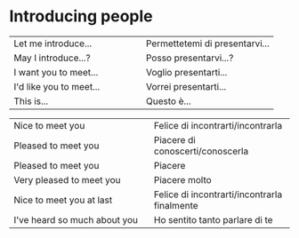 # Introducing people 

<table>
<tr>
<td width="50%">Let me introduce...</td>
<td>Permettetemi di presentarvi...</td>
</tr>
<tr>
<td width="50%">May I introduce...?</td>
<td>Posso presentarvi...?</td>
</tr>
<tr>
<td width="50%">I want you to meet...</td>
<td>Voglio presentarti...</td>
</tr>
<tr>
<td width="50%">I'd like you to meet...</td>
<td>Vorrei presentarti...</td>
</tr>
<tr>
<td width="50%">This is...</td>
<td>Questo è...</td>
</tr>
</table>

<table>
<tr>
<td width="50%">Nice to meet you</td>
<td>Felice di incontrarti/incontrarla</td>
</tr>
<tr>
<td width="50%">Pleased to meet you</td>
<td>Piacere di conoscerti/conoscerla</td>
</tr>
<tr>
<td width="50%">Pleased to meet you</td>
<td>Piacere</td>
</tr>
<tr>
<td width="50%">Very pleased to meet you</td>
<td>Piacere molto</td>
</tr>
<tr>
<td width="50%">Nice to meet you at last</td>
<td>Felice di incontrarti/incontrarla finalmente</td>
</tr>
<tr>
<td width="50%">I've heard so much about you</td>
<td>Ho sentito tanto parlare di te</td>
</tr>
</table>
